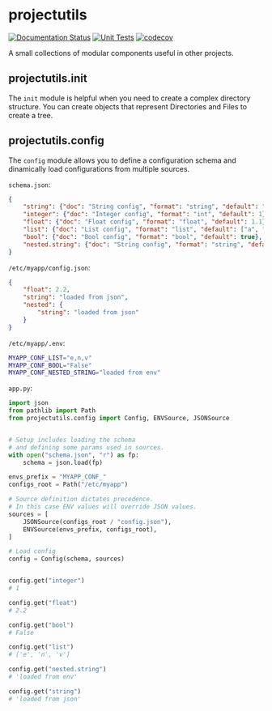 # projectutils

[![Documentation Status](https://readthedocs.org/projects/projectutils/badge/?version=latest)](https://projectutils.readthedocs.io/en/latest/?badge=latest)
[![Unit Tests](https://github.com/manuelpepe/projectutils/actions/workflows/tests.yml/badge.svg)](https://github.com/manuelpepe/projectutils/actions/workflows/tests.yml)
[![codecov](https://codecov.io/gh/manuelpepe/projectutils/branch/main/graph/badge.svg?token=6Hjb772RWB)](https://codecov.io/gh/manuelpepe/projectutils)


A small collections of modular components useful in other projects.



## projectutils.init

The `init` module is helpful when you need to create a complex directory structure.
You can create objects that represent Directories and Files to create a tree.


## projectutils.config

The `config` module allows you to define a configuration schema and dinamically load configurations
from multiple sources.

`schema.json`:

```json
{
    "string": {"doc": "String config", "format": "string", "default": "DEFAULT"},
    "integer": {"doc": "Integer config", "format": "int", "default": 1},
    "float": {"doc": "Float config", "format": "float", "default": 1.1},
    "list": {"doc": "List config", "format": "list", "default": ["a", "b", "c"]},
    "bool": {"doc": "Bool config", "format": "bool", "default": true},
    "nested.string": {"doc": "String config", "format": "string", "default": "DEFAULT"},
}
```

`/etc/myapp/config.json`:
```json
{
    "float": 2.2,
    "string": "loaded from json",
    "nested": {
        "string": "loaded from json"
    }
}
```


`/etc/myapp/.env`:
```bash
MYAPP_CONF_LIST="e,n,v"
MYAPP_CONF_BOOL="False"
MYAPP_CONF_NESTED_STRING="loaded from env"

```

`app.py`:

```python
import json
from pathlib import Path
from projectutils.config import Config, ENVSource, JSONSource


# Setup includes loading the schema
# and defining some params used in sources.
with open("schema.json", "r") as fp:
    schema = json.load(fp)

envs_prefix = "MYAPP_CONF_"
configs_root = Path("/etc/myapp")

# Source definition dictates precedence.
# In this case ENV values will override JSON values.
sources = [
    JSONSource(configs_root / "config.json"),
    ENVSource(envs_prefix, configs_root),
]

# Load config
config = Config(schema, sources)


config.get("integer")
# 1

config.get("float")
# 2.2

config.get("bool")
# False

config.get("list")
# ['e', 'n', 'v']

config.get("nested.string")
# 'loaded from env'

config.get("string")
# 'loaded from json'

```
